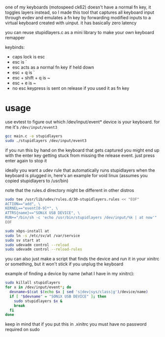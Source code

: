 one of my keyboards (motospeed ck62) doesn't have a normal fn key, it
toggles layers instead, so I made this tool that captures all keyboard
input through evdev and emulates a fn key by forwarding modified inputs
to a virtual keyboard created with uinput. it has basically zero latency

you can reuse stupidlayers.c as a mini library to make your own keyboard
remapper

keybinds:

* caps lock is esc
* esc is `
* esc acts as a normal fn key if held down
* esc + q is `
* esc + shift + q is ~
* esc + e is ~
* no esc keypress is sent on release if you used it as fn key

# usage

use evtest to figure out which /dev/input/event* device is your keyboard.
for me it's `/dev/input/event3`

```sh
gcc main.c -o stupidlayers
sudo ./stupidlayers /dev/input/event3
```

if you run this by hand on the keyboard that gets captured you might
end up with the enter key getting stuck from missing the release event.
just press enter again to stop it

ideally you want a udev rule that automatically runs stupidlayers when
the keyboard is plugged in, here's an example for void linux (assumes you
copied stupidlayers to /usr/bin)

note that the rules.d directory might be different in other distros

```sh
sudo tee /usr/lib/udev/rules.d/30-stupidlayers.rules << "EOF"
ACTION=="add", \
KERNEL=="event[0-9]*", \
ATTRS{name}=="SONiX USB DEVICE", \
RUN+="/bin/sh -c 'echo /usr/bin/stupidlayers /dev/input/%k | at now'"
EOF

sudo xbps-install at
sudo ln -s /etc/sv/at /var/service
sudo sv start at
sudo udevadm control --reload
sudo udevadm control --reload-rules
```

you can also just make a script that finds the device and run it in
your xinitrc or something, but it won't stick if you unplug the keyboard

example of finding a device by name (what I have in my xinitrc):

```sh
sudo killall stupidlayers
for x in /dev/input/event*; do
  devname=$(cat $(echo $x | sed 's|dev|sys/class|g')/device/name)
  if [ "$devname" = "SONiX USB DEVICE" ]; then
    sudo stupidlayers $x &
    break
  fi
done
```

keep in mind that if you put this in .xinitrc you must have no password
required on sudo
